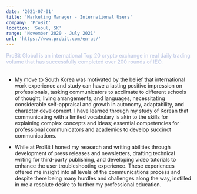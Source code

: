 ```yaml
---
date: '2021-07-01'
title: 'Marketing Manager - International Users'
company: 'ProBit'
location: 'Seoul, SK'
range: 'November 2020 - July 2021'
url: 'https://www.probit.com/en-us/'
---
```


<span style="color: #b8c2e2;">ProBit Global is an international Top 20 crypto exchange in real daily trading volume that has successfully completed over 200 rounds of IEO.</span><br/><br/>

- My move to South Korea was motivated by the belief that international work experience and study can have a lasting positive impression on professionals, tasking communicators to acclimate to different schools of thought, living arrangements, and languages, necessitating considerable self-appraisal and growth in autonomy, adaptability, and character development. I have learned through my study of Korean that communicating with a limited vocabulary is akin to the skills for explaining complex concepts and ideas; essential competencies for professional communicators and academics to develop succinct communications.

- While at ProBit I honed my research and writing abilities through development of press releases and newsletters, drafting technical writing for third-party publishing, and developing video tutorials to enhance the user troubleshooting experience. These experiences offered me insight into all levels of the communications process and despite there being many hurdles and challenges along the way, instilled in me a resolute desire to further my professional education.
